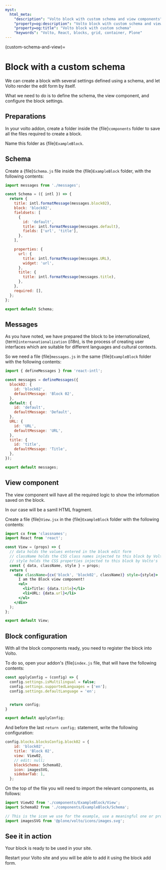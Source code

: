 ```yaml
---
myst:
  html_meta:
    "description": "Volto block with custom schema and view components"
    "property=og:description": "Volto block with custom schema and view components"
    "property=og:title": "Volto block with custom schema"
    "keywords": "Volto, React, blocks, grid, container, Plone"
---
```


(custom-schema-and-view)=

# Block with a custom schema

We can create a block with several settings defined using a schema, and let Volto render the edit form by itself.

What we need to do is to define the schema, the view component, and configure the block settings.

## Preparations

In your volto addon, create a folder inside the {file}`components` folder to save all the files required to create a block.

Name this folder as {file}`ExampleBlock`.

## Schema

Create a {file}`Schema.js` file inside the {file}`ExampleBlock` folder, with the following contents:

```js
import messages from './messages';

const Schema = ({ intl }) => {
  return {
    title: intl.formatMessage(messages.block02),
    block: 'block02',
    fieldsets: [
      {
        id: 'default',
        title: intl.formatMessage(messages.default),
        fields: ['url', 'title'],
      },
    ],

    properties: {
      url: {
        title: intl.formatMessage(messages.URL),
        widget: 'url',
      },
      title: {
        title: intl.formatMessage(messages.title),
      },
    },
    required: [],
  };
};

export default Schema;
```

## Messages

As you have noted, we have prepared the block to be internationalized, {term}`internanationalization` (i18n), is the process of creating user interfaces which are suitable for different languages and cultural contexts.

So we need a file {file}`messages.js` in the same {file}`ExampleBlock` folder with the following contents:

```js
import { defineMessages } from 'react-intl';

const messages = defineMessages({
  block02: {
    id: 'block02',
    defaultMessage: 'Block 02',
  },
  default: {
    id: 'default',
    defaultMessage: 'Default',
  },
  URL: {
    id: 'URL',
    defaultMessage: 'URL',
  },
  title: {
    id: 'title',
    defaultMessage: 'Title',
  },
});

export default messages;
```

## View component

The view component will have all the required logic to show the information saved on the block.

In our case will be a samll HTML fragment.

Create a file {file}`View.jsx` in the {file}`ExampleBlock` folder with the following contents:

```jsx
import cx from 'classnames';
import React from 'react';

const View = (props) => {
  // data holds the values entered in the block edit form
  // className holds the CSS class names injected to this block by Volto's `styleClassNameExtenders`
  // style holds the CSS properties injected to this block by Volto's `Block Sytle Wrapper`
  const { data, className, style } = props;
  return (
    <div className={cx('block', 'block02', className)} style={style}>
      I am the Block view component!
      <ul>
        <li>Title: {data.title}</li>
        <li>URL: {data.url}</li>
      </ul>
    </div>
  );
};

export default View;
```

## Block configuration

With all the block components ready, you need to register the block into Volto.

To do so, open your addon's {file}`index.js` file, that will have the following contents:

```js
const applyConfig = (config) => {
  config.settings.isMultilingual = false;
  config.settings.supportedLanguages = ['en'];
  config.settings.defaultLanguage = 'en';


  return config;
}

export default applyConfig;
```

And before the last `return config;` statement, write the following configuration:

```js
config.blocks.blocksConfig.block02 = {
    id: 'block02',
    title: 'Block 02',
    view: View02,
    // edit: null;
    blockSchema: Schema02,
    icon: imagesSVG,
    sidebarTab: 1,
  };
```

On the top of the file you will need to import the relevant components, as follows:

```js
import View02 from './components/ExampleBlock/View';
import Schema02 from './components/ExampleBlock/Schema';

// This is the icon we use for the example, use a meaningful one or provide your own image.
import imagesSVG from '@plone/volto/icons/images.svg';
```

## See it in action

Your block is ready to be used in your site.

Restart your Volto site and you will be able to add it using the block add form.
